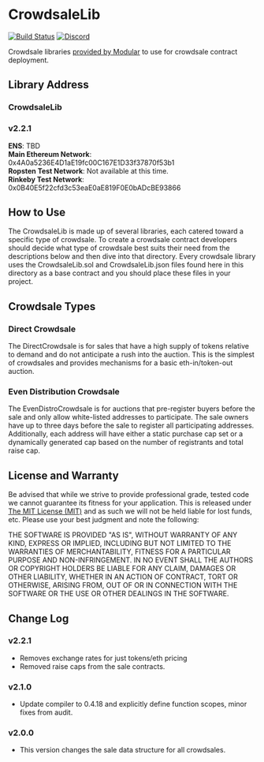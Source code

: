 CrowdsaleLib
=========================

[![Build Status](https://travis-ci.org/Modular-Network/ethereum-libraries.svg?branch=master)](https://travis-ci.org/Modular-Network/ethereum-libraries)
[![Discord](https://img.shields.io/discord/102860784329052160.svg)](https://discord.gg/crxYSF2)   

Crowdsale libraries [provided by Modular](https://modular.network "Modular's Website") to use for crowdsale contract deployment.

## Library Address

### CrowdsaleLib   

### v2.2.1

**ENS**: TBD   
**Main Ethereum Network**: 0x4A0a5236E4D1aE19fc00C167E1D33f37870f53b1    
**Ropsten Test Network**: Not available at this time.    
**Rinkeby Test Network**: 0x0B40E5f22cfd3c53eaE0aE819F0E0bADcBE93866    

## How to Use

The CrowdsaleLib is made up of several libraries, each catered toward a specific type of crowdsale. To create a crowdsale contract developers should decide what type of crowdsale best suits their need from the descriptions below and then dive into that directory. Every crowdsale library uses the CrowdsaleLib.sol and CrowdsaleLib.json files found here in this directory as a base contract and you should place these files in your project.

## Crowdsale Types

### Direct Crowdsale

The DirectCrowdsale is for sales that have a high supply of tokens relative to demand and do not anticipate a rush into the auction. This is the simplest of crowdsales and provides mechanisms for a basic eth-in/token-out auction.

### Even Distribution Crowdsale

The EvenDistroCrowdsale is for auctions that pre-register buyers before the sale and only allow white-listed addresses to participate. The sale owners have up to three days before the sale to register all participating addresses. Additionally, each address will have either a static purchase cap set or a dynamically generated cap based on the number of registrants and total raise cap.

## License and Warranty

Be advised that while we strive to provide professional grade, tested code we cannot guarantee its fitness for your application. This is released under [The MIT License (MIT)](https://github.com/Modular-Network/ethereum-libraries/blob/master/LICENSE "MIT License") and as such we will not be held liable for lost funds, etc. Please use your best judgment and note the following:

THE SOFTWARE IS PROVIDED "AS IS", WITHOUT WARRANTY OF ANY KIND, EXPRESS OR IMPLIED, INCLUDING BUT NOT LIMITED TO THE WARRANTIES OF MERCHANTABILITY, FITNESS FOR A PARTICULAR PURPOSE AND NON-INFRINGEMENT. IN NO EVENT SHALL THE AUTHORS OR COPYRIGHT HOLDERS BE LIABLE FOR ANY CLAIM, DAMAGES OR OTHER LIABILITY, WHETHER IN AN ACTION OF CONTRACT, TORT OR OTHERWISE, ARISING FROM, OUT OF OR IN CONNECTION WITH THE SOFTWARE OR THE USE OR OTHER DEALINGS IN THE SOFTWARE.

## Change Log

### v2.2.1

* Removes exchange rates for just tokens/eth pricing
* Removed raise caps from the sale contracts.

### v2.1.0

* Update compiler to 0.4.18 and explicitly define function scopes, minor fixes from audit.

### v2.0.0

* This version changes the sale data structure for all crowdsales.
